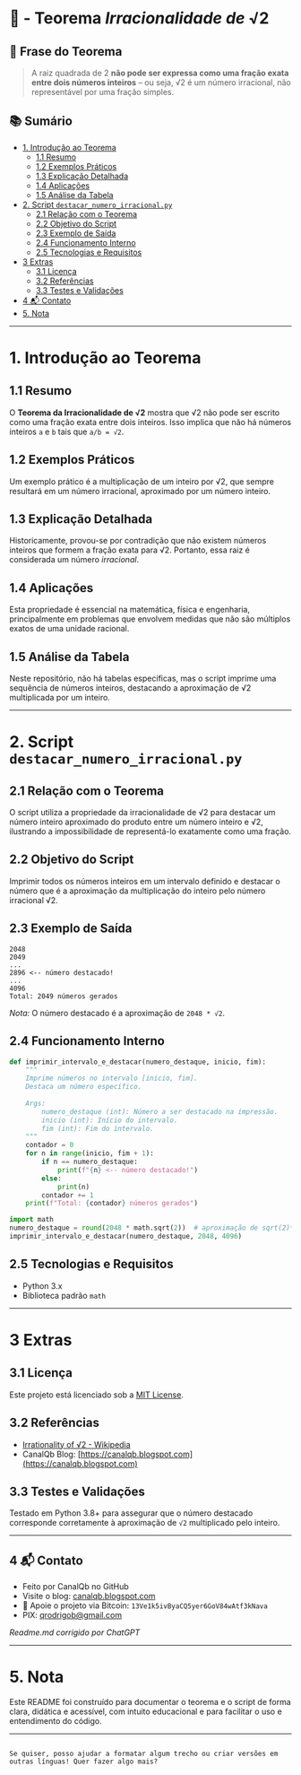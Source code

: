 # 📐 - Teorema *Irracionalidade de* √2

## 🧾 Frase do Teorema

> A raiz quadrada de 2 **não pode ser expressa como uma fração exata entre dois números inteiros** – ou seja, √2 é um número irracional, não representável por uma fração simples.

## 📚 Sumário

* [1. Introdução ao Teorema](#1-introdução-ao-teorema)
  * [1.1 Resumo](#11-resumo)
  * [1.2 Exemplos Práticos](#12-exemplos-práticos)
  * [1.3 Explicação Detalhada](#13-explicação-detalhada)
  * [1.4 Aplicações](#14-aplicações)
  * [1.5 Análise da Tabela](#15-análise-da-tabela)
* [2. Script `destacar_numero_irracional.py`](#2-script-destacar_numero_irracionalpy)
  * [2.1 Relação com o Teorema](#21-relação-com-o-teorema)
  * [2.2 Objetivo do Script](#22-objetivo-do-script)
  * [2.3 Exemplo de Saída](#23-exemplo-de-saída)
  * [2.4 Funcionamento Interno](#24-funcionamento-interno)
  * [2.5 Tecnologias e Requisitos](#25-tecnologias-e-requisitos)
* [3 Extras](#3-extras)
  * [3.1 Licença](#31-licença)
  * [3.2 Referências](#32-referencias)
  * [3.3 Testes e Validações](#33-testes-e-validações)
* [4 📬 Contato](#4-📬-contato)
* [5. Nota](#5-nota)

---

# 1. Introdução ao Teorema

## 1.1 Resumo

O **Teorema da Irracionalidade de √2** mostra que √2 não pode ser escrito como uma fração exata entre dois inteiros. Isso implica que não há números inteiros `a` e `b` tais que `a/b = √2`.

## 1.2 Exemplos Práticos

Um exemplo prático é a multiplicação de um inteiro por √2, que sempre resultará em um número irracional, aproximado por um número inteiro.

## 1.3 Explicação Detalhada

Historicamente, provou-se por contradição que não existem números inteiros que formem a fração exata para √2. Portanto, essa raiz é considerada um número *irracional*.

## 1.4 Aplicações

Esta propriedade é essencial na matemática, física e engenharia, principalmente em problemas que envolvem medidas que não são múltiplos exatos de uma unidade racional.

## 1.5 Análise da Tabela

Neste repositório, não há tabelas específicas, mas o script imprime uma sequência de números inteiros, destacando a aproximação de √2 multiplicada por um inteiro.

---

# 2. Script `destacar_numero_irracional.py`

## 2.1 Relação com o Teorema

O script utiliza a propriedade da irracionalidade de √2 para destacar um número inteiro aproximado do produto entre um número inteiro e √2, ilustrando a impossibilidade de representá-lo exatamente como uma fração.

## 2.2 Objetivo do Script

Imprimir todos os números inteiros em um intervalo definido e destacar o número que é a aproximação da multiplicação do inteiro pelo número irracional √2.

## 2.3 Exemplo de Saída


```
2048
2049
...
2896 <-- número destacado!
...
4096
Total: 2049 números gerados

``` 

*Nota:* O número destacado é a aproximação de `2048 * √2`.

## 2.4 Funcionamento Interno

```python
def imprimir_intervalo_e_destacar(numero_destaque, inicio, fim):
    """
    Imprime números no intervalo [inicio, fim].
    Destaca um número específico.
    
    Args:
        numero_destaque (int): Número a ser destacado na impressão.
        inicio (int): Início do intervalo.
        fim (int): Fim do intervalo.
    """
    contador = 0
    for n in range(inicio, fim + 1):
        if n == numero_destaque:
            print(f"{n} <-- número destacado!")
        else:
            print(n)
        contador += 1
    print(f"Total: {contador} números gerados")

import math
numero_destaque = round(2048 * math.sqrt(2))  # aproximação de sqrt(2)*2048
imprimir_intervalo_e_destacar(numero_destaque, 2048, 4096)
````

## 2.5 Tecnologias e Requisitos

* Python 3.x
* Biblioteca padrão `math`

---

# 3 Extras

## 3.1 Licença

Este projeto está licenciado sob a [MIT License](https://opensource.org/licenses/MIT).

## 3.2 Referências

* [Irrationality of √2 - Wikipedia](https://en.wikipedia.org/wiki/Proof_that_sqrt%282%29_is_irrational)
* CanalQb Blog: [https://canalqb.blogspot.com](https://canalqb.blogspot.com)

## 3.3 Testes e Validações

Testado em Python 3.8+ para assegurar que o número destacado corresponde corretamente à aproximação de `√2` multiplicado pelo inteiro.

---

## 4 📬 Contato

* Feito por CanalQb no GitHub
* Visite o blog: [canalqb.blogspot.com](https://canalqb.blogspot.com)
* 💸 Apoie o projeto via Bitcoin: `13Ve1k5ivByaCQ5yer6GoV84wAtf3kNava`
* PIX: [qrodrigob@gmail.com](mailto:qrodrigob@gmail.com)

*Readme.md corrigido por ChatGPT*

---

# 5. Nota

Este README foi construído para documentar o teorema e o script de forma clara, didática e acessível, com intuito educacional e para facilitar o uso e entendimento do código.

---

```

Se quiser, posso ajudar a formatar algum trecho ou criar versões em outras línguas! Quer fazer algo mais?
```
